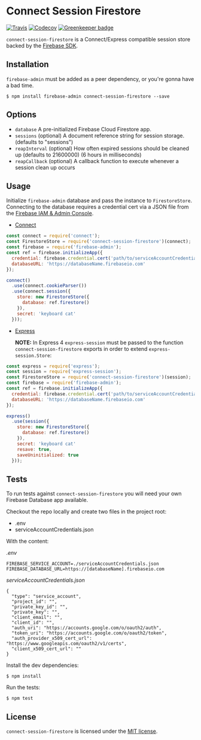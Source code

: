 # Connect Session Firestore

[![Travis](https://img.shields.io/travis/benweier/connect-session-firestore.svg?maxAge=2592000&style=flat-square)](https://travis-ci.org/benweier/connect-session-firestore)
[![Codecov](https://img.shields.io/codecov/c/github/benweier/connect-session-firestore.svg?maxAge=2592000&style=flat-square)](https://codecov.io/gh/benweier/connect-session-firestore)
[![Greenkeeper badge](https://img.shields.io/badge/greenkeeper-enabled-brightgreen.svg?style=flat-square)](https://greenkeeper.io/)

`connect-session-firestore` is a Connect/Express compatible session store backed by the [Firebase SDK](https://firebase.google.com/docs/admin/setup).

## Installation

`firebase-admin` must be added as a peer dependency, or you're gonna have a bad time.

    $ npm install firebase-admin connect-session-firestore --save

## Options

  - `database` A pre-initialized Firebase Cloud Firestore app.
  - `sessions` (optional) A document reference string for session storage. (defaults to "sessions")
  - `reapInterval` (optional) How often expired sessions should be cleaned up (defaults to 21600000) (6 hours in milliseconds)
  - `reapCallback` (optional) A callback function to execute whenever a session clean up occurs

## Usage

Initialize `firebase-admin` database and pass the instance to `FirestoreStore`. Connecting to the database requires a credential cert via a JSON file from the [Firebase IAM & Admin Console](https://console.firebase.google.com/iam-admin/projects).

* [Connect](http://senchalabs.github.io/connect)

```js
const connect = require('connect');
const FirestoreStore = require('connect-session-firestore')(connect);
const firebase = require('firebase-admin');
const ref = firebase.initializeApp({
  credential: firebase.credential.cert('path/to/serviceAccountCredentials.json'),
  databaseURL: 'https://databaseName.firebaseio.com'
});

connect()
  .use(connect.cookieParser())
  .use(connect.session({
    store: new FirestoreStore({
      database: ref.firestore()
    }),
    secret: 'keyboard cat'
  }));
```

* [Express](http://expressjs.com)

  **NOTE:** In Express 4 `express-session` must be passed to the function `connect-session-firestore` exports in order to extend `express-session.Store`:

```js
const express = require('express');
const session = require('express-session');
const FirestoreStore = require('connect-session-firestore')(session);
const firebase = require('firebase-admin');
const ref = firebase.initializeApp({
  credential: firebase.credential.cert('path/to/serviceAccountCredentials.json'),
  databaseURL: 'https://databaseName.firebaseio.com'
});

express()
  .use(session({
    store: new FirestoreStore({
      database: ref.firestore()
    }),
    secret: 'keyboard cat'
    resave: true,
    saveUninitialized: true
  }));
```

## Tests

To run tests against `connect-session-firestore` you will need your own Firebase Database app available.

Checkout the repo locally and create two files in the project root:
- .env
- serviceAccountCredentials.json

With the content:

*.env*
```
FIREBASE_SERVICE_ACCOUNT=./serviceAccountCredentials.json
FIREBASE_DATABASE_URL=https://[databaseName].firebaseio.com
```

*serviceAccountCredentials.json*
```
{
  "type": "service_account",
  "project_id": "",
  "private_key_id": "",
  "private_key": "",
  "client_email": "",
  "client_id": "",
  "auth_uri": "https://accounts.google.com/o/oauth2/auth",
  "token_uri": "https://accounts.google.com/o/oauth2/token",
  "auth_provider_x509_cert_url": "https://www.googleapis.com/oauth2/v1/certs",
  "client_x509_cert_url": ""
}
```

Install the dev dependencies:

    $ npm install

Run the tests:

    $ npm test

## License

`connect-session-firestore` is licensed under the [MIT license](https://github.com/benweier/connect-session-firestore/blob/master/LICENSE).

